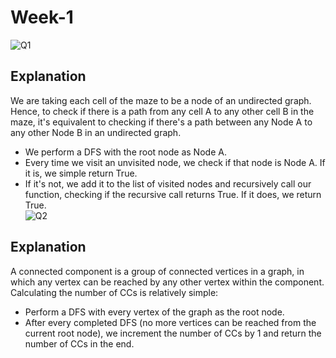 # Week-1
![Q1](https://i.imgur.com/a7fQD29.png)
## Explanation
We are taking each cell of the maze to be a node of an undirected graph. Hence, to check if there is a path from any cell A to any other cell B in the maze, it's equivalent to checking if there's a path between any Node A to any other Node B in an undirected graph. <br>
* We perform a DFS with the root node as Node A.
* Every time we visit an unvisited node, we check if that node is Node A. If it is, we simple return True.
* If it's not, we add it to the list of visited nodes and recursively call our function, checking if the recursive call returns True. If it does, we return True. <br>
![Q2](https://i.imgur.com/9mRj61J.png)
## Explanation
A connected component is a group of connected vertices in a graph, in which any vertex can be reached by any other vertex within the component. Calculating the number of CCs is relatively simple:
* Perform a DFS with every vertex of the graph as the root node.
* After every completed DFS (no more vertices can be reached from the current root node), we increment the number of CCs by 1 and return the number of CCs in the end.
